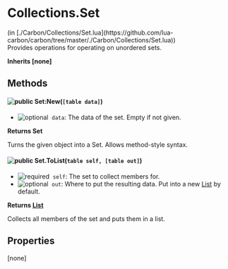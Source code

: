 <link href="../../style.css" rel="stylesheet" type="text/css"/>
<h1 class="class-title">Collections.Set</h1>
<span class="file-link">(in [./Carbon/Collections/Set.lua](https://github.com/lua-carbon/carbon/tree/master/./Carbon/Collections/Set.lua))</span><br/>
Provides operations for operating on unordered sets.

**Inherits [none]**

## Methods
#### ![public](https://img.shields.io/badge/%20-public-11b237.svg?style=flat-square) Set:New(<code>[table data]</code>)
- ![optional](https://img.shields.io/badge/%20-optional-0092e6.svg?style=flat-square)&nbsp;&nbsp;`data`: The data of the set. Empty if not given.

**Returns  Set**

Turns the given object into a Set.
Allows method-style syntax.


#### ![public](https://img.shields.io/badge/%20-public-11b237.svg?style=flat-square) Set.ToList(<code>table self, [table out]</code>)
- ![required](https://img.shields.io/badge/%20-required-ff9600.svg?style=flat-square)&nbsp;&nbsp;`self`: The set to collect members for.
- ![optional](https://img.shields.io/badge/%20-optional-0092e6.svg?style=flat-square)&nbsp;&nbsp;`out`: Where to put the resulting data. Put into a new [List](Classes/Collections.List) by default.

**Returns  [List](Classes/Collections.List)**

Collects all members of the set and puts them in a list.


## Properties
[none]
